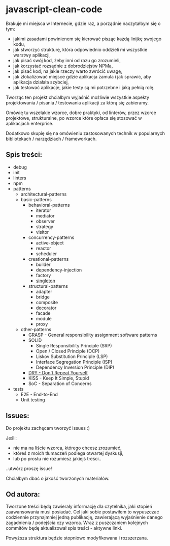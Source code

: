 # javascript-clean-code

Brakuje mi miejsca w Internecie, gdzie raz, a porządnie naczytałbym się o tym:
* jakimi zasadami powinienem się kierować pisząc każdą linijkę swojego kodu,
* jak stworzyć strukturę, która odpowiednio oddzieli mi wszystkie warstwy aplikacji,
* jak pisać swój kod, żeby inni od razu go zrozumieli,
* jak korzystać rozsądnie z dobrodziejstw NPMa,
* jak pisać kod, na jakie rzeczy warto zwrócić uwagę,
* jak zlokalizować miejsce gdzie aplikacja zamula i jak sprawić, aby aplikacja działała szybciej,
* jak testować aplikacje, jakie testy są mi potrzebne i jaką pełnią rolę.

Tworząc ten projekt chciałbym wyjaśnić możliwie wszystkie aspekty
projektowania / pisania / testowania aplikacji za którą się zabieramy.

Omówię tu wszelakie wzorce, dobre praktyki, od linterów, przez wzorce projektowe,
strukturalne, po wzorce które opłaca się stosować w aplikacjach enterprise.

Dodatkowo skupię się na omówieniu zastosowanych technik w popularnych bibliotekach / narzędziach / frameworkach.

## Spis treści:

* debug
* init
* linters
* npm
* patterns
    * architectural-patterns
    * basic-patterns
        * behavioral-patterns
            * iterator
            * mediator
            * observer
            * strategy
            * visitor
        * concurrency-patterns
            * active-object
            * reactor
            * scheduler
        * creational-patterns
            * builder
            * dependency-injection
            * factory
            * [singleton](patterns/basic-patterns/creational-patterns/singleton.md)
        * structural-patterns
            * adapter
            * bridge
            * composite
            * decorator
            * facade
            * module
            * proxy
    * other-patterns
        * GRASP - General responsibility assignment software patterns
        * SOLID
            * Single Responsibility Principle (SRP)
            * Open / Closed Principle (OCP)
            * Liskov Substitution Principle (LSP)
            * Interface Segregation Principle (ISP)
            * Dependency Inversion Principle (DIP)
        * [DRY - Don't Repeat Yourself](patterns/other-patterns/DRY.md)
        * KISS - Keep It Simple, Stupid
        * SoC -  Separation of Concerns
* tests
    * E2E - End-to-End
    * Unit testing

## Issues:

Do projektu zachęcam tworzyć issues :)

Jeśli:
* nie ma na liście wzorca, którego chcesz zrozumieć,
* któreś z moich tłumaczeń podlega otwartej dyskusji,
* lub po prostu nie rozumiesz jakiejś treści..

..utwórz proszę issue!

Chciałbym dbać o jakość tworzonych materiałów.

## Od autora:

Tworzone treści będą zawierały informację dla czytelnika, jaki
stopień zaawansowania musi posiadać. Cel jaki sobie postawiłem to
wypuszczać codziennie przynajmniej jedną publikację,
zawierającą wyjaśnienie danego zagadnienia / podejścia czy wzorca.
Wraz z puszczaniem kolejnych commitów będę aktualizował spis treści - aktywne linki.

Powyższa struktura będzie stopniowo modyfikowana i rozszerzana.
